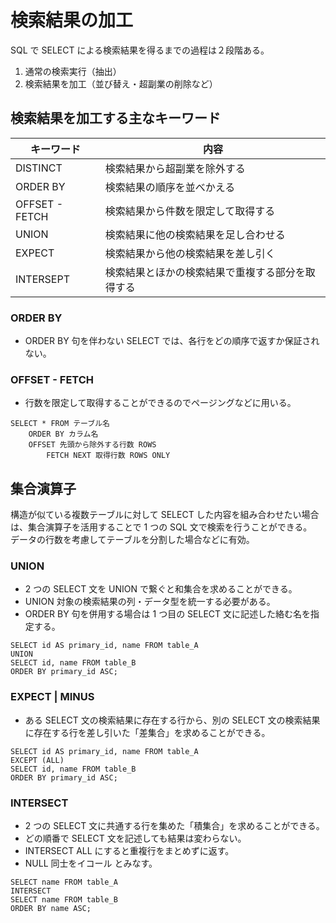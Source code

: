 # 検索結果の加工

SQL で SELECT による検索結果を得るまでの過程は２段階ある。

1. 通常の検索実行（抽出）
2. 検索結果を加工（並び替え・超副業の削除など）

## 検索結果を加工する主なキーワード

| キーワード     | 内容                                             |
| -------------- | ------------------------------------------------ |
| DISTINCT       | 検索結果から超副業を除外する                     |
| ORDER BY       | 検索結果の順序を並べかえる                       |
| OFFSET - FETCH | 検索結果から件数を限定して取得する               |
| UNION          | 検索結果に他の検索結果を足し合わせる             |
| EXPECT         | 検索結果から他の検索結果を差し引く               |
| INTERSEPT      | 検索結果とほかの検索結果で重複する部分を取得する |

### ORDER BY

- ORDER BY 句を伴わない SELECT では、各行をどの順序で返すか保証されない。

### OFFSET - FETCH

- 行数を限定して取得することができるのでページングなどに用いる。

```
SELECT * FROM テーブル名
    ORDER BY カラム名
    OFFSET 先頭から除外する行数 ROWS
        FETCH NEXT 取得行数 ROWS ONLY
```

## 集合演算子

構造が似ている複数テーブルに対して SELECT した内容を組み合わせたい場合は、集合演算子を活用することで 1 つの SQL 文で検索を行うことができる。  
データの行数を考慮してテーブルを分割した場合などに有効。

### UNION

- 2 つの SELECT 文を UNION で繋ぐと和集合を求めることができる。
- UNION 対象の検索結果の列・データ型を統一する必要がある。
- ORDER BY 句を併用する場合は 1 つ目の SELECT 文に記述した絡む名を指定する。

```
SELECT id AS primary_id, name FROM table_A
UNION
SELECT id, name FROM table_B
ORDER BY primary_id ASC;
```

### EXPECT | MINUS

- ある SELECT 文の検索結果に存在する行から、別の SELECT 文の検索結果に存在する行を差し引いた「差集合」を求めることができる。

```
SELECT id AS primary_id, name FROM table_A
EXCEPT (ALL)
SELECT id, name FROM table_B
ORDER BY primary_id ASC;
```

### INTERSECT

- 2 つの SELECT 文に共通する行を集めた「積集合」を求めることができる。
- どの順番で SELECT 文を記述しても結果は変わらない。
- INTERSECT ALL にすると重複行をまとめずに返す。
- NULL 同士をイコール とみなす。

```
SELECT name FROM table_A
INTERSECT
SELECT name FROM table_B
ORDER BY name ASC;
```
